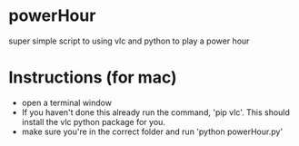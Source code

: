 # powerHour
super simple script to using vlc and python to play a power hour

# Instructions (for mac)
* open a terminal window
* If you haven't done this already run the command, 'pip vlc'. This should install the vlc python package for you.
* make sure you're in the correct folder and run 'python powerHour.py'